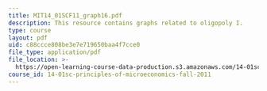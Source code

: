 ```yaml
---
title: MIT14_01SCF11_graph16.pdf
description: This resource contains graphs related to oligopoly I.
type: course
layout: pdf
uid: c88ccce808be3e7e719650baa4f7cce0
file_type: application/pdf
file_location: >-
  https://open-learning-course-data-production.s3.amazonaws.com/14-01sc-principles-of-microeconomics-fall-2011/c88ccce808be3e7e719650baa4f7cce0_MIT14_01SCF11_graph16.pdf
course_id: 14-01sc-principles-of-microeconomics-fall-2011
---
```

